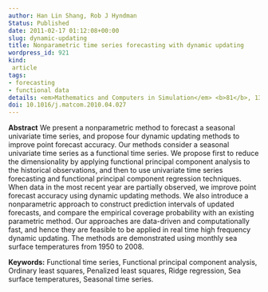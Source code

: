 ```yaml
---
author: Han Lin Shang, Rob J Hyndman
Status: Published
date: 2011-02-17 01:12:08+00:00
slug: dynamic-updating
title: Nonparametric time series forecasting with dynamic updating
wordpress_id: 921
kind:
 article
tags:
- forecasting
- functional data
details: <em>Mathematics and Computers in Simulation</em> <b>81</b>, 1310-1324
doi: 10.1016/j.matcom.2010.04.027
---
```


**Abstract**
We present a nonparametric method to forecast a seasonal univariate time series, and propose four dynamic updating methods to improve point forecast accuracy. Our methods consider a seasonal univariate time series as a functional time series. We propose first to reduce the dimensionality by applying functional principal component analysis to the historical observations, and then to use univariate time series forecasting and functional principal component regression techniques. When data in the most recent year are partially observed, we improve point forecast accuracy using dynamic updating methods. We also introduce a nonparametric approach to construct prediction intervals of updated forecasts, and compare the empirical coverage probability with an existing parametric method. Our approaches are data-driven and computationally fast, and hence they are feasible to be applied in real time high frequency dynamic updating. The methods are demonstrated using monthly sea surface temperatures from 1950 to 2008.

**Keywords:** Functional time series, Functional principal component analysis, Ordinary least squares, Penalized least squares, Ridge regression, Sea surface temperatures, Seasonal time series.
